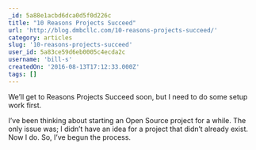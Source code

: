 ```yaml
---
_id: 5a88e1acbd6dca0d5f0d226c
title: "10 Reasons Projects Succeed"
url: 'http://blog.dmbcllc.com/10-reasons-projects-succeed/'
category: articles
slug: '10-reasons-projects-succeed'
user_id: 5a83ce59d6eb0005c4ecda2c
username: 'bill-s'
createdOn: '2016-08-13T17:12:33.000Z'
tags: []
---
```


We’ll get to Reasons Projects Succeed soon, but I need to do some setup work first.

I’ve been thinking about starting an Open Source project for a while.  The only issue was; I didn’t have an idea for a project that didn’t already exist.  Now I do.  So, I’ve begun the process.

